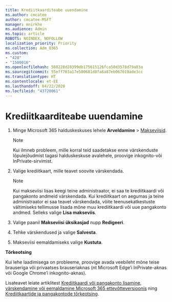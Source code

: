 ```yaml
---
title: Krediitkaarditeabe uuendamine
ms.author: cmcatee
author: cmcatee-MSFT
manager: mnirkhe
ms.audience: Admin
ms.topic: article
ROBOTS: NOINDEX, NOFOLLOW
localization_priority: Priority
ms.collection: Adm_O365
ms.custom:
- "428"
- "1500016"
ms.openlocfilehash: 560228d28399db175615126fca50d3578d79a83a
ms.sourcegitcommit: 55eff703a17e500681d8fa6a87eb067019ade3cc
ms.translationtype: HT
ms.contentlocale: et-EE
ms.lasthandoff: 04/22/2020
ms.locfileid: "43720061"
---
```

# <a name="update-credit-card-information"></a>Krediitkaarditeabe uuendamine

1. Minge Microsoft 365 halduskeskuses lehele **Arveldamine** \> [Makseviisid](https://go.microsoft.com/fwlink/p/?linkid=2018806).

    > [!NOTE]
    > Kui ilmneb probleem, mille korral teid saadetakse enne värskenduste lõpulejõudmist tagasi halduskeskuse avalehele, proovige inkognito-või InPrivate-sirvimist.
  
2. Valige krediitkaart, mille teavet soovite värskendada.

    > [!NOTE]
    > Kui makseviisi lisas keegi teine administraator, ei saa te krediitkaardi või pangakonto andmeid värskendada. Kui krediitkaart on aegumas ja teine administraator ei saa teavet värskendada, võite teenusekatkestuste vältimiseks tellimusse lisada mõne muu krediitkaardi või uue pangakonto andmed. Selleks valige **Lisa makseviis**.
  
3. Valige paanil **Makseviisi üksikasjad** nupp **Redigeeri**.

4. Tehke värskendused ja valige **Salvesta**.

5. Makseviisi eemaldamiseks valige **Kustuta**.

**Tõrkeotsing**

Kui lehe laadimisega on probleeme, proovige avada veebileht mõne teise brauseriga või privaatses brauseriaknas (nt Microsoft Edge’i InPrivate-aknas või Google Chrome’i inkognito-aknas). 

Lisateavet leiate artiklitest [Krediitkaardi või pangakonto lisamine, värskendamine või eemaldamine Microsoft 365 ettevõtteversioonis](https://docs.microsoft.com/office365/admin/subscriptions-and-billing/add-update-or-remove-credit-card-or-bank-account) ning [Krediitkaartide ja pangakontode tõrkeotsing](https://docs.microsoft.com/office365/admin/subscriptions-and-billing/add-update-or-remove-credit-card-or-bank-account#troubleshooting-credit-cards-and-bank-accounts).
